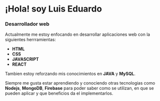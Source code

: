 # ¡Hola! soy Luis Eduardo
### Desarrollador web
Actualmente me estoy enfocando en desarrollar aplicaciones web con la siguientes herrramientas:
- **HTML**
- **CSS**
- **JAVASCRIPT**
- **REACT**

Tambien estoy reforzando mis conocimientos en **JAVA** y **MySQL**.

Siempre me gusta estar aprendiendo y conociendo otras tecnologias como **Nodejs**, **MongoDB**, **Firebase** para poder saber como se utilizan, en que se pueden aplicar y que beneficios da el implementarlos.
